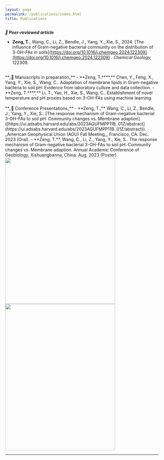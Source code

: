 ```yaml
---
layout: page
permalink: /publications/index.html
title: Publications
---
```

**_📄 Peer-reviewed article_**
- **Zeng, T.**, Wang, C., Li, Z., Bendle, J., Yang, Y., Xie, S., 2024. [The influence of Gram-negative bacterial community on the distribution of 3-OH-FAs in soils](https://doi.org/10.1016/j.chemgeo.2024.122309](https://doi.org/10.1016/j.chemgeo.2024.122309) . _Chemical Geology,_ 122309. <br>
<br>
**_📄 Manuscripts in preparation_**
- **Zeng, T.****,** Chen, Y., Feng, X., Yang, Y., Xie, S., Wang, C.. Adaptation of membrane lipids in Gram-negative bacteria to soil pH: Evidence from laboratory culture and data collection.
- **Zeng, T.****,** Li, T., Yao, H., Xie, S., Wang, C.. Establishment of novel temperature and pH proxies based on 3-OH-FAs using machine learning.<br>
<br>
**_📎 Conference Presentations_**
- **Zeng, T.,** Wang, C., Li, Z., Bendle, J., Yang, Y., Xie, S.. [The response mechanism of Gram-negative bacterial 3-OH-FAs to soil pH: Community changes vs. Membrane adaption]([https://ui.adsabs.harvard.edu/abs/2023AGUFMPP11B..01Z/abstract](https://ui.adsabs.harvard.edu/abs/2023AGUFMPP11B..01Z/abstract)). _American Geophysical Union (AGU) Fall Meeting_, Francisco, CA. Dec. 2023 (Oral).
- **Zeng, T.**, Wang, C., Li, Z., Yang, Y., Xie, S.. The response mechanism of Gram-negative bacterial 3-OH-FAs to soil pH: Community changes vs. Membrane adaption. Annual Academic Conference of Geobiology, Xishuangbanna, China. Aug. 2023 (Poster).
<img src="https://Ting-ttZeng.github.io/agu.jpg" class="floatpic" width="360" height="480"><img src="https://Ting-ttZeng.github.io/banna.jpg" class="floatpic" width="360" height="480">
  <br>

---


  <br>
